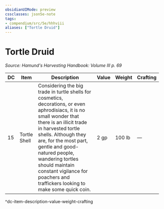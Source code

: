 ```yaml
---
obsidianUIMode: preview
cssclasses: json5e-note
tags:
- compendium/src/5e/hhhviii
aliases: ["Tortle Druid"]
---
```

# Tortle Druid
*Source: Hamund's Harvesting Handbook: Volume III p. 69* 

| DC | Item | Description | Value | Weight | Crafting |
|----|------|-------------|-------|--------|----------|
| 15 | Tortle Shell | Considering the big trade in turtle shells for cosmetics, decorations, or even aphrodisiacs, it is no small wonder that there is an illicit trade in harvested tortle shells. Although they are, for the most part, gentle and good-natured people, wandering tortles should maintain constant vigilance for poachers and traffickers looking to make some quick coin. | 2 gp | 100 lb | — |
^dc-item-description-value-weight-crafting